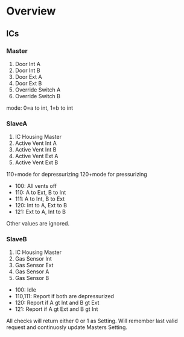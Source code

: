 # Overview


## ICs

### Master

1. Door Int A
2. Door Int B
3. Door Ext A
4. Door Ext B
5. Override Switch A
6. Override Switch B

mode: 0=a to int, 1=b to int


### SlaveA

1. IC Housing Master
2. Active Vent Int A
3. Active Vent Int B
4. Active Vent Ext A
5. Active Vent Ext B


110+mode for depressurizing
120+mode for pressurizing

- 100: All vents off
- 110: A to Ext, B to Int
- 111: A to Int, B to Ext
- 120: Int to A, Ext to B
- 121: Ext to A, Int to B

Other values are ignored.


### SlaveB

1. IC Housing Master
2. Gas Sensor Int
3. Gas Sensor Ext
4. Gas Sensor A
5. Gas Sensor B


- 100: Idle
- 110,111: Report if both are depressurized
- 120: Report if A gt Int and B gt Ext
- 121: Report if A gt Ext and B gt Int

All checks will return either 0 or 1 as Setting.
Will remember last valid request and continuosly update Masters Setting.
